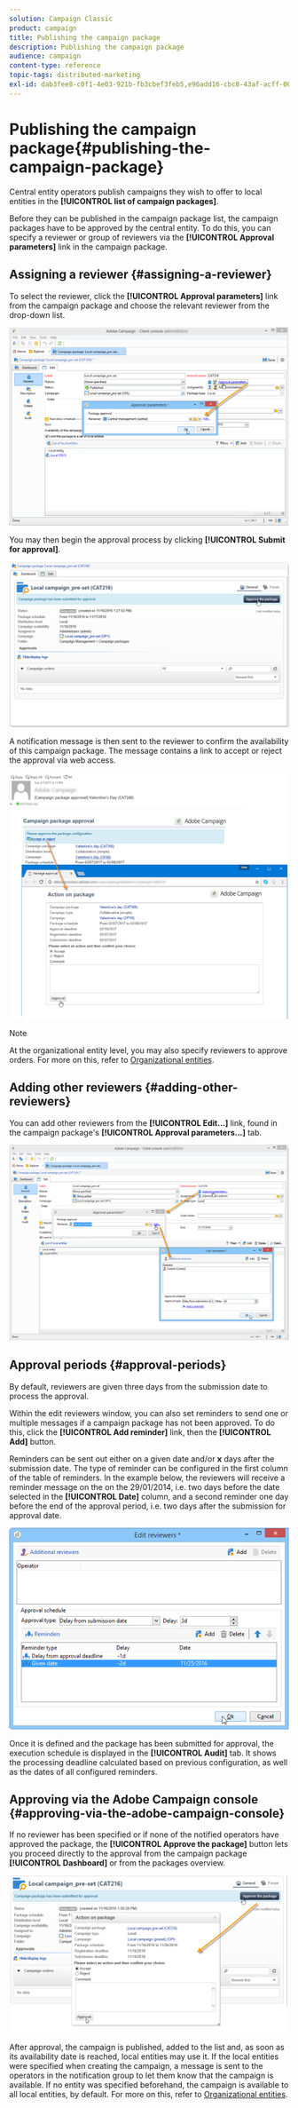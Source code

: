 ```yaml
---
solution: Campaign Classic
product: campaign
title: Publishing the campaign package
description: Publishing the campaign package
audience: campaign
content-type: reference
topic-tags: distributed-marketing
exl-id: dab3fee8-c0f1-4e03-921b-fb3cbef3feb5,e96add16-cbc8-43af-acff-06a95d5b7749
---
```

# Publishing the campaign package{#publishing-the-campaign-package}

Central entity operators publish campaigns they wish to offer to local entities in the **[!UICONTROL list of campaign packages]**.

Before they can be published in the campaign package list, the campaign packages have to be approved by the central entity. To do this, you can specify a reviewer or group of reviewers via the **[!UICONTROL Approval parameters]** link in the campaign package.

## Assigning a reviewer {#assigning-a-reviewer}

To select the reviewer, click the **[!UICONTROL Approval parameters]** link from the campaign package and choose the relevant reviewer from the drop-down list.

![](assets/s_advuser_mkg_dist_define_valid.png)

You may then begin the approval process by clicking **[!UICONTROL Submit for approval]**. 

![](assets/s_advuser_mkg_dist_valid_process.png)

A notification message is then sent to the reviewer to confirm the availability of this campaign package. The message contains a link to accept or reject the approval via web access.

![](assets/s_advuser_mkg_dist_valid_process1.png)

>[!NOTE]
>
>At the organizational entity level, you may also specify reviewers to approve orders. For more on this, refer to [Organizational entities](../../campaign/using/about-distributed-marketing.md#organizational-entities).

## Adding other reviewers {#adding-other-reviewers}

You can add other reviewers from the **[!UICONTROL Edit...]** link, found in the campaign package's **[!UICONTROL Approval parameters...]** tab. 

![](assets/s_advuser_mkg_dist_select_op_valid.png)

## Approval periods {#approval-periods}

By default, reviewers are given three days from the submission date to process the approval.

Within the edit reviewers window, you can also set reminders to send one or multiple messages if a campaign package has not been approved. To do this, click the **[!UICONTROL Add reminder]** link, then the **[!UICONTROL Add]** button.

Reminders can be sent out either on a given date and/or **x** days after the submission date. The type of reminder can be configured in the first column of the table of reminders. In the example below, the reviewers will receive a reminder message on the on the 29/01/2014, i.e. two days before the date selected in the **[!UICONTROL Date]** column, and a second reminder one day before the end of the approval period, i.e. two days after the submission for approval date.

![](assets/s_advuser_mkg_dist_reminder_planning.png)

Once it is defined and the package has been submitted for approval, the execution schedule is displayed in the **[!UICONTROL Audit]** tab. It shows the processing deadline calculated based on previous configuration, as well as the dates of all configured reminders.

## Approving via the Adobe Campaign console {#approving-via-the-adobe-campaign-console}

If no reviewer has been specified or if none of the notified operators have approved the package, the **[!UICONTROL Approve the package]** button lets you proceed directly to the approval from the campaign package **[!UICONTROL Dashboard]** or from the packages overview.

![](assets/s_advuser_mkg_dist_valid_button.png)

After approval, the campaign is published, added to the list and, as soon as its availability date is reached, local entities may use it. If the local entities were specified when creating the campaign, a message is sent to the operators in the notification group to let them know that the campaign is available. If no entity was specified beforehand, the campaign is available to all local entities, by default. For more on this, refer to [Organizational entities](../../campaign/using/about-distributed-marketing.md#organizational-entities).
